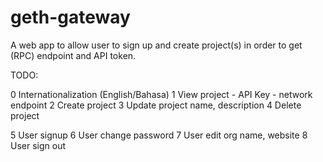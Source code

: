 # geth-gateway

A web app to allow user to sign up and create project(s) in order to get (RPC) endpoint and API token.

TODO:

0 Internationalization (English/Bahasa)
1 View project
    - API Key
    - network endpoint
2 Create project
3 Update project name, description
4 Delete project

5 User signup
6 User change password
7 User edit org name, website
8 User sign out
